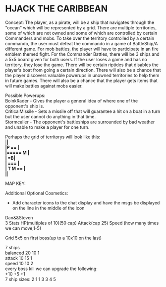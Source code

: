 # HJACK THE CARIBBEAN

Concept:  The player, as a pirate, will be a ship that navigates through the "ocean" which will be represented by a grid. There are multiple territories, some of which are not owned and some of which are controlled by certain Commanders and mobs. To take over the territory controlled by a certain commando, the user must defeat the commando in a game of BattleShip/A different game. For mob battles, the player will have to participate in an fire emblem themed fight. For the Commander Battles, there will be 3 ships and a 5x5 board given for both users. If the user loses a game and has no territory, they lose the game. There will be certain riptides that disables the player's boat from going a certain direction. There will also be a chance that the player discovers valuable powerups in unowned territories to help them in future games. There will also be a chance that the player gets items that will make battles against mobs easier. 

Possible Powerups: <br />
BoinkRader - Gives the player a general idea of where one of the opponent's ship is. <br />
CriticalMissile - Sets a missile off that will guarantee a hit on a boat in a turn but the user cannot do anything in that time.  <br />
Stormcaller - The opponent's battleships are surrounded by bad weather and unable to make a player for one turn. <br />

Perhaps the grid of territorys will look like this:
<br />
 |________________| <br />
 |P          ==   | <br />
 |=====     M     | <br />
 |              =B| <br />
 | ===            | <br />
 | T        M ==  | <br />
 |________________| <br />

MAP KEY:


Additional Optional Cosmetics: 
- Add character icons to the chat display and have the msgs be displayed on the line in the middle of the icon

Dan&&Steven<br/>
3 Stats
HP(multiples of 10)(50 cap)
Attack(cap 25)
Speed (how many times we can move,1-5)

Grid 5x5 on first boss(up to a 10x10 on the last)

7 ships <br />
balanced
20
10
1 <br />
attack
10
15
1 <br />
speed
10
10
2 <br />
every boss kill we can upgrade the following: <br />
+10
+5
+1
<br />
7 ship sizes:
2
1
1
3
3
4
5

